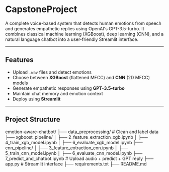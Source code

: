 # CapstoneProject

A complete voice-based system that detects human emotions from speech and generates empathetic replies using OpenAI's GPT-3.5-turbo. It combines classical machine learning (XGBoost), deep learning (CNN), and a natural language chatbot into a user-friendly Streamlit interface.

---

## Features

- Upload `.wav` files and detect emotions
- Choose between **XGBoost** (flattened MFCC) and **CNN** (2D MFCC) models
- Generate empathetic responses using **GPT-3.5-turbo**
- Maintain chat memory and emotion context
- Deploy using **Streamlit**

---

## Project Structure

emotion-aware-chatbot/
├── data_preprocessing/ # Clean and label data
├── xgboost_pipeline/
│ ├── 2_feature_extraction_xgb.ipynb
│ ├── 4_train_xgb_model.ipynb
│ ├── 6_evaluate_xgb_model.ipynb
├── cnn_pipeline/
│ ├── 3_feature_extraction_cnn.ipynb
│ ├── 5_train_cnn_model.ipynb
│ ├── 6_evaluate_cnn_model.ipynb
├── 7_predict_and_chatbot.ipynb # Upload audio + predict + GPT reply
├── app.py # Streamlit interface
├── requirements.txt
├── README.md

